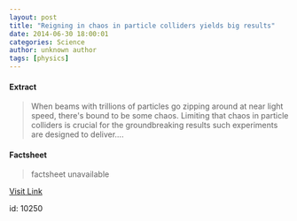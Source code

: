 ```yaml
---
layout: post
title: "Reigning in chaos in particle colliders yields big results"
date: 2014-06-30 18:00:01
categories: Science
author: unknown author
tags: [physics]
---
```



#### Extract
>When beams with trillions of particles go zipping around at near light speed, there's bound to be some chaos. Limiting that chaos in particle colliders is crucial for the groundbreaking results such experiments are designed to deliver....

#### Factsheet
>factsheet unavailable

[Visit Link](http://phys.org/news323354543.html)

id:   10250


